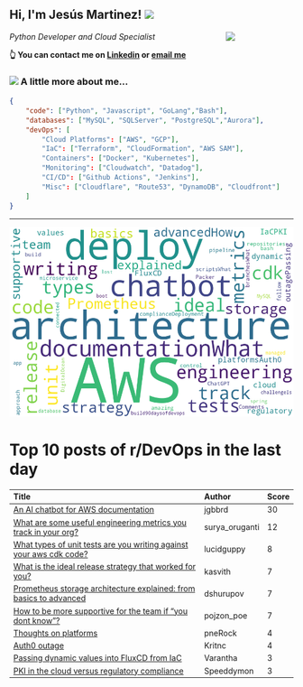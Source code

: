 <!--
**jmartinezl/jmartinezl** is a ✨ _special_ ✨ repository because its `README.md` (this file) appears on your GitHub profile.

Here are some ideas to get you started:

- 🔭 I’m currently working on ...
- 🌱 I’m currently learning ...
- 👯 I’m looking to collaborate on ...
- 🤔 I’m looking for help with ...
- 💬 Ask me about ...
- 📫 How to reach me: ...
- 😄 Pronouns: ...
- ⚡ Fun fact: ...
-->

<h2>Hi, I'm Jesús Martinez! <img src="https://media.giphy.com/media/WUlplcMpOCEmTGBtBW/giphy.gif" width="30"> </h2>
<img align='right' src="https://media.giphy.com/media/NytMLKyiaIh6VH9SPm/giphy.gif" width="120">
<p><em>Python Developer and Cloud Specialist
</em></p>

**👆 You can contact me on [Linkedin](https://www.linkedin.com/in/jes%C3%BAs-martinez-2b7b10104/) or [email me](mailto:jesus.mtz.lorenzo@gmail.com)**

### <img src="https://media.giphy.com/media/VgCDAzcKvsR6OM0uWg/giphy.gif" width="50"> A little more about me...  

```json
{
    "code": ["Python", "Javascript", "GoLang","Bash"],
    "databases": ["MySQL", "SQLServer", "PostgreSQL","Aurora"],
    "devOps": [
        "Cloud Platforms": ["AWS", "GCP"],
        "IaC": ["Terraform", "CloudFormation", "AWS SAM"],
        "Containers": ["Docker", "Kubernetes"],
        "Monitoring": ["Cloudwatch", "Datadog"],
        "CI/CD": ["Github Actions", "Jenkins"],
        "Misc": ["Cloudflare", "Route53", "DynamoDB", "Cloudfront"]
    ]
}
```
---

![Wordcloud](./cloud.png)

# Top 10 posts of r/DevOps in the last day

| Title | Author | Score |
|:---|:---|:---|
| [An AI chatbot for AWS documentation](https://www.reddit.com/r/devops/comments/17jvess/an_ai_chatbot_for_aws_documentation/) | jgbbrd | 30 |
| [What are some useful engineering metrics you track in your org?](https://www.reddit.com/r/devops/comments/17k7hqq/what_are_some_useful_engineering_metrics_you/) | surya_oruganti | 12 |
| [What types of unit tests are you writing against your aws cdk code?](https://www.reddit.com/r/devops/comments/17k9rt1/what_types_of_unit_tests_are_you_writing_against/) | lucidguppy | 8 |
| [What is the ideal release strategy that worked for you?](https://www.reddit.com/r/devops/comments/17kh3ko/what_is_the_ideal_release_strategy_that_worked/) | kasvith | 7 |
| [Prometheus storage architecture explained: from basics to advanced](https://www.reddit.com/r/devops/comments/17khx7k/prometheus_storage_architecture_explained_from/) | dshurupov | 7 |
| [How to be more supportive for the team if “you dont know”?](https://www.reddit.com/r/devops/comments/17k3h5o/how_to_be_more_supportive_for_the_team_if_you/) | pojzon_poe | 7 |
| [Thoughts on platforms](https://www.reddit.com/r/devops/comments/17jy003/thoughts_on_platforms/) | pneRock | 4 |
| [Auth0 outage](https://www.reddit.com/r/devops/comments/17k2i4k/auth0_outage/) | Kritnc | 4 |
| [Passing dynamic values into FluxCD from IaC](https://www.reddit.com/r/devops/comments/17juoc9/passing_dynamic_values_into_fluxcd_from_iac/) | Varantha | 3 |
| [PKI in the cloud versus regulatory compliance](https://www.reddit.com/r/devops/comments/17jxo68/pki_in_the_cloud_versus_regulatory_compliance/) | Speeddymon | 3 |
